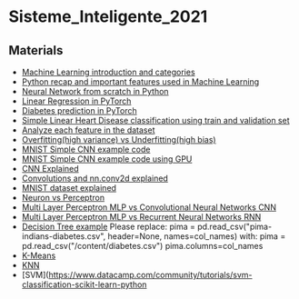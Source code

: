 # Sisteme_Inteligente_2021

## Materials
 - [Machine Learning introduction and categories](https://towardsdatascience.com/machine-learning-an-introduction-23b84d51e6d0)
 - [Python recap and important features used in Machine Learning](https://www.kaggle.com/learn/python)
 - [Neural Network from scratch in Python](https://victorzhou.com/blog/intro-to-neural-networks/)
 - [Linear Regression in PyTorch](PyTorchIntroduction/SimpleLinearRegressionInPyTorch.ipynb)
 - [Diabetes prediction in PyTorch](PyTorchIntroduction/DiabetesExample.ipynb)
 - [Simple Linear Heart Disease classification using train and validation set](PyTorchIntroduction/SimpleLinearRegressionInPyTorch.ipynb)
 - [Analyze each feature in the dataset](https://towardsdatascience.com/exploratory-data-analysis-with-pandas-profiling-de3aae2ddff3)
 - [Overfitting(high variance) vs Underfitting(high bias)](https://towardsdatascience.com/what-are-overfitting-and-underfitting-in-machine-learning-a96b30864690)
 - [MNIST Simple CNN example code](PyTorchIntroduction/MNISTCNN.ipynb)
 - [MNIST Simple CNN example code using GPU](PyTorchIntroduction/MNISTCNNOnGPU.ipynb)
 - [CNN Explained](https://docs.google.com/presentation/d/1N5EgIfY9nst75cq20M27SjOSiSG1c7uAhZ0RngwGVzc/edit#slide=id.g27be483e10_0_0)
 - [Convolutions and nn.conv2d explained](https://towardsdatascience.com/conv2d-to-finally-understand-what-happens-in-the-forward-pass-1bbaafb0b148)
 - [MNIST dataset explained](http://yann.lecun.com/exdb/mnist/)
 - [Neuron vs Perceptron](https://www.quora.com/What-is-the-difference-between-the-neurons-in-an-artificial-neural-network-ANN-and-perceptrons)
 - [Multi Layer Perceptron MLP vs Convolutional Neural Networks CNN](https://www.quora.com/What-is-the-difference-between-a-convolutional-neural-network-and-a-multilayer-perceptron)
 - [Multi Layer Perceptron MLP vs Recurrent Neural Networks RNN](https://cs.stackexchange.com/questions/53521/what-is-difference-between-multilayer-perceptron-and-multilayer-neural-network)
- [Decision Tree example](https://www.datacamp.com/community/tutorials/decision-tree-classification-python)
  Please replace:
  pima = pd.read_csv("pima-indians-diabetes.csv", header=None, names=col_names)
  with:
  pima = pd.read_csv("/content/diabetes.csv")
  pima.columns=col_names
- [K-Means](https://www.datacamp.com/community/tutorials/k-means-clustering-python)
- [KNN](https://www.datacamp.com/community/tutorials/k-nearest-neighbor-classification-scikit-learn)
- [SVM](https://www.datacamp.com/community/tutorials/svm-classification-scikit-learn-python
